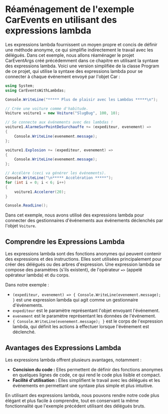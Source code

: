 # Réaménagement de l'exemple CarEvents en utilisant des expressions lambda

Les expressions lambda fournissent un moyen propre et concis de définir une méthode anonyme, ce qui simplifie indirectement le travail avec les délégués. Dans cet exemple, nous allons réaménager le projet CarEventArgs créé précédemment dans ce chapitre en utilisant la syntaxe des expressions lambda. Voici une version simplifiée de la classe Program de ce projet, qui utilise la syntaxe des expressions lambda pour se connecter à chaque événement envoyé par l'objet Car :

```csharp
using System;
using CarEventsWithLambdas;

Console.WriteLine("***** Plus de plaisir avec les Lambdas *****\n");

// Crée une voiture comme d'habitude.
Voiture voiture1 = new Voiture("SlugBug", 100, 10);

// Se connecte aux événements avec des lambdas !
voiture1.AlarmeSurPointDeSurchauffe += (expediteur, evenement) =>
{
    Console.WriteLine(evenement.message);
};

voiture1.Explosion += (expediteur, evenement) =>
{
    Console.WriteLine(evenement.message);
};

// Accélère (ceci va générer les événements).
Console.WriteLine("\n***** Accélération *****");
for (int i = 0; i < 6; i++)
{
    voiture1.Accelerer(20);
}

Console.ReadLine();
```

Dans cet exemple, nous avons utilisé des expressions lambda pour connecter des gestionnaires d'événements aux événements déclenchés par l'objet `Voiture`. 

## Comprendre les Expressions Lambda

Les expressions lambda sont des fonctions anonymes qui peuvent contenir des expressions et des instructions. Elles sont utilisées principalement pour créer des délégués ou des arbres d'expression. Une expression lambda se compose des paramètres (s'ils existent), de l'opérateur `=>` (appelé opérateur lambda) et du corps.

Dans notre exemple :
- `(expediteur, evenement) => { Console.WriteLine(evenement.message); }` est une expression lambda qui agit comme un gestionnaire d'événements.
- `expediteur` est le paramètre représentant l'objet envoyant l'événement.
- `evenement` est le paramètre représentant les données de l'événement.
- `{ Console.WriteLine(evenement.message); }` est le corps de l'expression lambda, qui définit les actions à effectuer lorsque l'événement est déclenché.

## Avantages des Expressions Lambda

Les expressions lambda offrent plusieurs avantages, notamment :
- **Concision du code :** Elles permettent de définir des fonctions anonymes en quelques lignes de code, ce qui rend le code plus lisible et compact.
- **Facilité d'utilisation :** Elles simplifient le travail avec les délégués et les événements en permettant une syntaxe plus simple et plus intuitive.

En utilisant des expressions lambda, nous pouvons rendre notre code plus élégant et plus facile à comprendre, tout en conservant la même fonctionnalité que l'exemple précédent utilisant des délégués bruts.